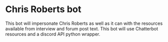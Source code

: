 # Chris Roberts bot

This bot will impersonate Chris Roberts as well as it can with the resources available from interview and forum post text. This bot will use Chatterbot resources and a discord API python wrapper.

